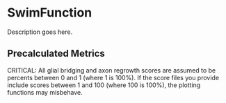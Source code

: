 # SwimFunction

Description goes here.

## Precalculated Metrics

CRITICAL: All glial bridging and axon regrowth scores are assumed to be percents between 0 and 1 (where 1 is 100%). If the score files you provide include scores between 1 and 100 (where 100 is 100%), the plotting functions may misbehave.
